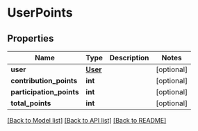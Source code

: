 # UserPoints

## Properties
Name | Type | Description | Notes
------------ | ------------- | ------------- | -------------
**user** | [**User**](User.md) |  | [optional] 
**contribution_points** | **int** |  | [optional] 
**participation_points** | **int** |  | [optional] 
**total_points** | **int** |  | [optional] 

[[Back to Model list]](../README.md#documentation-for-models) [[Back to API list]](../README.md#documentation-for-api-endpoints) [[Back to README]](../README.md)


